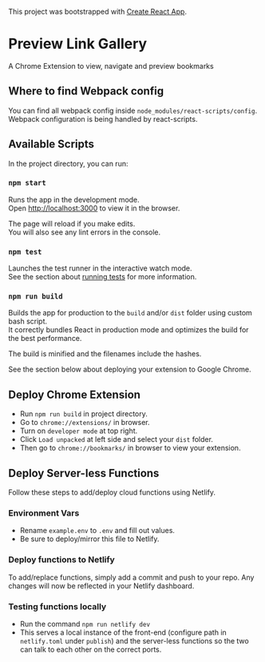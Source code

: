 This project was bootstrapped with [Create React App](https://github.com/facebook/create-react-app).

# Preview Link Gallery

A Chrome Extension to view, navigate and preview bookmarks

## Where to find Webpack config

You can find all webpack config inside `node_modules/react-scripts/config`. Webpack configuration is being handled by react-scripts.

## Available Scripts

In the project directory, you can run:

### `npm start`

Runs the app in the development mode.<br />
Open [http://localhost:3000](http://localhost:3000) to view it in the browser.

The page will reload if you make edits.<br />
You will also see any lint errors in the console.

### `npm test`

Launches the test runner in the interactive watch mode.<br />
See the section about [running tests](https://facebook.github.io/create-react-app/docs/running-tests) for more information.

### `npm run build`

Builds the app for production to the `build` and/or `dist` folder using custom bash script.<br />
It correctly bundles React in production mode and optimizes the build for the best performance.

The build is minified and the filenames include the hashes.<br />

See the section below about deploying your extension to Google Chrome.

## Deploy Chrome Extension

- Run `npm run build` in project directory.<br />
- Go to `chrome://extensions/` in browser.<br />
- Turn on `developer mode` at top right.<br />
- Click `Load unpacked` at left side and select your `dist` folder.<br />
- Then go to `chrome://bookmarks/` in browser to view your extension.<br />

## Deploy Server-less Functions

Follow these steps to add/deploy cloud functions using Netlify.

### Environment Vars

- Rename `example.env` to `.env` and fill out values.
- Be sure to deploy/mirror this file to Netlify.

### Deploy functions to Netlify

To add/replace functions, simply add a commit and push to your repo. Any changes will now be reflected in your Netlify dashboard.

### Testing functions locally

- Run the command `npm run netlify dev`
- This serves a local instance of the front-end (configure path in `netlify.toml` under `publish`) and the server-less functions so the two can talk to each other on the correct ports.
